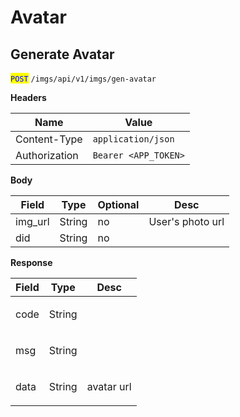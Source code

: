 # Avatar

## Generate Avatar

<mark style="color:blue;">`POST`</mark> `/imgs/api/v1/imgs/gen-avatar`

**Headers**

| Name          | Value                |
| ------------- | -------------------- |
| Content-Type  | `application/json`   |
| Authorization | `Bearer <APP_TOKEN>` |

**Body**

| Field    | Type   | Optional | Desc             |
| -------- | ------ | -------- | ---------------- |
| img\_url | String | no       | User's photo url |
| did      | String | no       |                  |

**Response**

| Field | Type   | Desc                  |
| ----- | ------ | --------------------- |
| code  | String | <p><br></p>           |
| msg   | String | <p><br></p>           |
| data  | String | <p>avatar url<br></p> |

